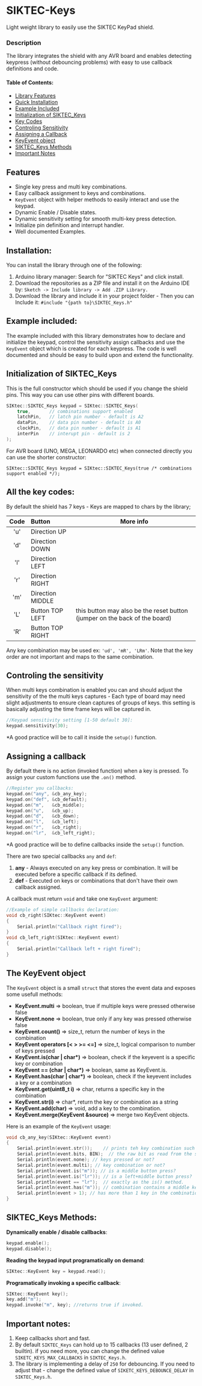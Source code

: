 # SIKTEC-Keys
Light weight library to easily use the SIKTEC KeyPad shield.

### Description
The library integrates the shield with any AVR board and enables detecting keypress (without debouncing problems) with easy to use callback definitions and code.

#### Table of Contents:
- [Library Features](#features)
- [Quick Installation](#installation)
- [Example Included](#example-included)
- [Initialization of SIKTEC_Keys](#initialization-of-siktec_keys)
- [Key Codes](#all-the-key-codes)
- [Controling Sensitivity](#controling-the-sensitivity)
- [Assigning a Callback](#assigning-a-callback)
- [KeyEvent object](#the-keyevent-object)
- [SIKTEC_Keys Methods](#siktec_keys-methods)
- [Important Notes](#important-notes)

## Features
- Single key press and multi key combinations.
- Easy callback assignment to keys and combinations.
- `KeyEvent` object with helper methods to easily interact and use the keypad.
- Dynamic Enable / Disable states.
- Dynamic sensitivity setting for smooth multi-key press detection.
- Initialize pin definition and interrupt handler.
- Well documented Examples.

## Installation:
You can install the library through one of the following:
1. Arduino library manager: Search for "SIKTEC Keys" and click install.
2. Download the repositories as a ZIP file and install it on the Arduino IDE by:
    `Sketch -> Include library -> Add .ZIP Library.`
3. Download the library and include it in your project folder - Then you can Include it:
    `#include "{path to}\SIKTEC_Keys.h"`

## Example included:
The example included with this library demonstrates how to declare and initialize the keypad, control the sensitivity assign callbacks and use the `KeyEvent` object which is created for each keypress.
The code is well documented and should be easy to build upon and extend the functionality. 

## Initialization of SIKTEC_Keys
This is the full constructor which should be used if you change the shield pins. This way you can
use other pins with different boards.
```cpp
SIKtec::SIKTEC_Keys keypad = SIKtec::SIKTEC_Keys(
    true,       // combinations support enabled
    latchPin,   // latch pin number - default is A2
    dataPin,    // data pin number - default is A0
    clockPin,   // data pin number - default is A1
    interPin    // interupt pin - default is 2
);
```
For AVR board (UNO, MEGA, LEONARDO etc) when connected directly you can use the shorter constructor:
```c_cpp
SIKtec::SIKTEC_Keys keypad = SIKtec::SIKTEC_Keys(true /* combinations support enabled */);
```

## All the key codes:
By default the shield has 7 keys - Keys are mapped to chars by the library;

| Code | Button              | More info |
|:----:|:--------------------|------------|
| 'u'  | Direction UP        |            |
| 'd'  | Direction DOWN      |            |
| 'l'  | Direction LEFT      |            |
| 'r'  | Direction RIGHT     |            |
| 'm'  | Direction MIDDLE    |            |
| 'L'  | Button TOP LEFT     | this button may also be the reset button (jumper on the back of the board) |
| 'R'  | Button TOP RIGHT    |            |

Any key combination may be used ex: ` 'ud', 'mR', 'LRm' `. Note that the key order are not important and maps to the same combination.

## Controling the sensitivity 
When multi keys combination is enabled you can and should adjust the sensitivity of the the multi keys 
captures - Each type of board may need slight adjustments to ensure clean captures of groups of keys.
this setting is basically adjusting the time frame keys will be captured in.
```cpp
//Keypad sensitivity setting [1-50 default 30]:
keypad.sensitivity(30);
```
 *A good practice will be to call it inside the `setup()` function.

## Assigning a callback
By default there is no action (invoked function) when a key is pressed. To assign your custom functions use the `.on()` method.
```cpp
//Register you callbacks:
keypad.on("any", &cb_any_key);
keypad.on("def", &cb_default);
keypad.on("m",   &cb_middle);
keypad.on("u",   &cb_up);
keypad.on("d",   &cb_down);
keypad.on("l",   &cb_left);
keypad.on("r",   &cb_right);
keypad.on("lr",  &cb_left_right);
```
 *A good practice will be to define callbacks inside the `setup()` function.

There are two special callbacks `any` and `def`:
1. **any** - Always executed on any key press or combination. It will be executed before a specific callback if its defined.
2. **def** - Executed on keys or combinations that don't have their own callback assigned.

A callback must return `void` and take one `KeyEvent` argument:
```cpp
//Example of simple callbacks declaration:
void cb_right(SIKtec::KeyEvent event)
{
    Serial.println("Callback right fired");
}
void cb_left_right(SIKtec::KeyEvent event)
{
    Serial.println("Callback left + right fired");
}
```

## The KeyEvent object
The `KeyEvent` object is a small `struct` that stores the event data and exposes some usefull methods:
- **KeyEvent.multi** => boolean, true if multiple keys were pressed otherwise false 
- **KeyEvent.none**  => boolean, true only if any key was pressed otherwise false 
- **KeyEvent.count()** => size_t, return the number of keys in the combination
- **KeyEvent operators [< > >= <=]** => size_t, logical comparison to number of keys pressed
- **KeyEvent.is(char | char\*)** => boolean, check if the keyevent is a specific key or combination
- **KeyEvent == (char | char\*)** => boolean, same as KeyEvent.is.
- **KeyEvent.has(char | char\*)** => boolean, check if the keyevent includes a key or a combination
- **KeyEvent.get(uint8_t i)** => char, returns a specific key in the combination
- **KeyEvent.str(i)** => char*, return the key or combination as a string
- **KeyEvent.add(char)** => void, add a key to the combination.
- **KeyEvent.merge(KeyEvent &source)** => merge two KeyEvent objects.

Here is an example of the `KeyEvent` usage:
```cpp
void cb_any_key(SIKtec::KeyEvent event)
{
    Serial.println(event.str());    // prints teh key combination such as "u" "md" etc
    Serial.println(event.bits, BIN);  // the raw bit as read from the shift register ex 0110000
    Serial.println(event.none); // keys pressed or not?
    Serial.println(event.multi); // key combination or not?
    Serial.println(event.is("m")); // is a middle button press?
    Serial.println(event.is("lr")); // is a left+middle button press?
    Serial.println(event == "lr");  // exactly as the is() method.
    Serial.println(event.has("m")); // combination contains a middle key? so fo middle+left this will be true.
    Serial.println(event > 1); // has more than 1 key in the combination? same goes for < >= <=
}
```

## SIKTEC_Keys Methods:
**Dynamically enable / disable callbacks**:
```cpp
keypad.enable();
keypad.disable();
```
**Reading the keypad input programatically on demand**:
```cpp
SIKtec::KeyEvent key = keypad.read();
```
**Programatically invoking a specific callback**:
```cpp
SIKtec::KeyEvent key();
key.add("m"); 
keypad.invoke("m", key); //returns true if invoked.
```

## Important notes:
1. Keep callbacks short and fast.
2. By default `SIKTEC_Keys` can hold up to 15 callbacks (13 user defined, 2 builtin). if you need more, you can change the defined value `SIKETC_KEYS_MAX_CALLBACKS` in `SIKTEC_Keys.h`.
3. The library is implementing a delay of `250` for debouncing. If you need to adjust that - change the defined value of `SIKETC_KEYS_DEBOUNCE_DELAY` in `SIKTEC_Keys.h`.
